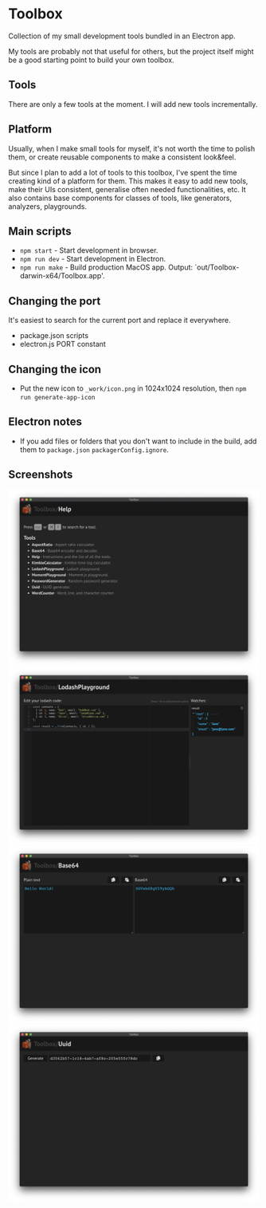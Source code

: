 # Toolbox

Collection of my small development tools bundled in an Electron app.

My tools are probably not that useful for others, but the project itself might be a good starting point to build your own toolbox.

## Tools

There are only a few tools at the moment. I will add new tools incrementally.

## Platform

Usually, when I make small tools for myself, it's not worth the time to polish them, or create reusable components to make a consistent look&feel.

But since I plan to add a lot of tools to this toolbox, I've spent the time creating kind of a platform for them. This makes it easy to add new tools, make their UIs consistent, generalise often needed functionalities, etc. It also contains base components for classes of tools, like generators, analyzers, playgrounds.

## Main scripts

- `npm start` - Start development in browser.
- `npm run dev` - Start development in Electron.
- `npm run make` - Build production MacOS app. Output: `out/Toolbox-darwin-x64/Toolbox.app'.

## Changing the port

It's easiest to search for the current port and replace it everywhere.

- package.json scripts
- electron.js PORT constant

## Changing the icon

- Put the new icon to `_work/icon.png` in 1024x1024 resolution, then `npm run generate-app-icon`

## Electron notes

- If you add files or folders that you don't want to include in the build, add them to `package.json` `packagerConfig.ignore`.

## Screenshots

![Help](docs/screenshot-help.png)
![Lodash](docs/screenshot-lodash.png)
![Base64](docs/screenshot-bsase64.png)
![Uuid](docs/screenshot-uuid.png)
